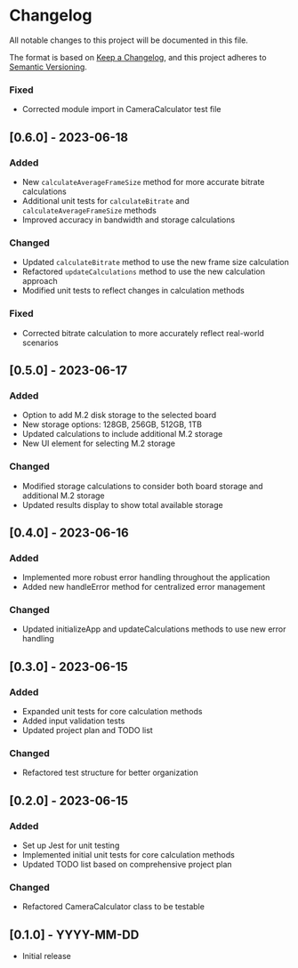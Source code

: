 # Changelog

All notable changes to this project will be documented in this file.

The format is based on [Keep a Changelog](https://keepachangelog.com/en/1.0.0/),
and this project adheres to [Semantic Versioning](https://semver.org/spec/v2.0.0.html).

### Fixed
- Corrected module import in CameraCalculator test file

## [0.6.0] - 2023-06-18

### Added
- New `calculateAverageFrameSize` method for more accurate bitrate calculations
- Additional unit tests for `calculateBitrate` and `calculateAverageFrameSize` methods
- Improved accuracy in bandwidth and storage calculations

### Changed
- Updated `calculateBitrate` method to use the new frame size calculation
- Refactored `updateCalculations` method to use the new calculation approach
- Modified unit tests to reflect changes in calculation methods

### Fixed
- Corrected bitrate calculation to more accurately reflect real-world scenarios

## [0.5.0] - 2023-06-17

### Added
- Option to add M.2 disk storage to the selected board
- New storage options: 128GB, 256GB, 512GB, 1TB
- Updated calculations to include additional M.2 storage
- New UI element for selecting M.2 storage

### Changed
- Modified storage calculations to consider both board storage and additional M.2 storage
- Updated results display to show total available storage

## [0.4.0] - 2023-06-16

### Added
- Implemented more robust error handling throughout the application
- Added new handleError method for centralized error management

### Changed
- Updated initializeApp and updateCalculations methods to use new error handling

## [0.3.0] - 2023-06-15

### Added
- Expanded unit tests for core calculation methods
- Added input validation tests
- Updated project plan and TODO list

### Changed
- Refactored test structure for better organization

## [0.2.0] - 2023-06-15

### Added
- Set up Jest for unit testing
- Implemented initial unit tests for core calculation methods
- Updated TODO list based on comprehensive project plan

### Changed
- Refactored CameraCalculator class to be testable

## [0.1.0] - YYYY-MM-DD
- Initial release
